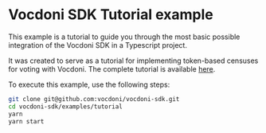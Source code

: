 Vocdoni SDK Tutorial example
==============================

This example is a tutorial to guide you through the most basic possible integration of the Vocdoni SDK in a Typescript project.

It was created to serve as a tutorial for implementing token-based censuses for voting with Vocdoni. The complete tutorial is available [here](https://developer.vocdoni.io/sdk/tutorial).

To execute this example, use the following steps:

~~~bash
git clone git@github.com:vocdoni/vocdoni-sdk.git
cd vocdoni-sdk/examples/tutorial
yarn
yarn start
~~~

